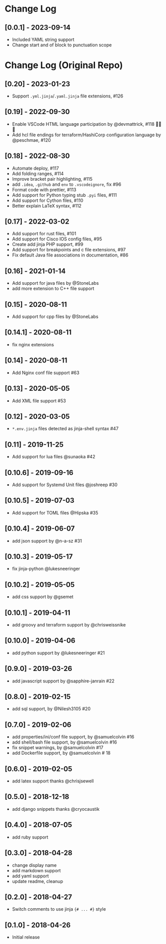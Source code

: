 # Change Log
## [0.0.1] - 2023-09-14
- Included YAML string support
- Change start and of block to punctuation scope

# Change Log (Original Repo)

## [0.20] - 2023-01-23

- Support `.yml.jinja`/`.yaml.jinja` file extensions, #126

## [0.19] - 2022-09-30

- Enable VSCode HTML language participation by @devmattrick, #118 🎉🎉🎉
- Add hcl file endings for terraform/HashiCorp configuration language by @peschmae, #120

## [0.18] - 2022-08-30

- Automate deploy, #117
- Add folding ranges, #114
- Improve bracket pair highlighting, #115
- add `.idea`, `.github` and `env` to `.vscodeignore`, fix #96
- Format code with prettier, #113
- Add support for Python typing stub `.pyi` files, #111
- Add support for Cython files, #110
- Better explain LaTeX syntax, #112

## [0.17] - 2022-03-02

- Add support for rust files, #101
- Add support for Cisco IOS config files, #95
- Create add jinja PHP support, #99
- Add support for breakpoints and c file extensions, #97
- Fix default Java file associations in documentation, #86

## [0.16] - 2021-01-14

- Add support for java files by @StoneLabs
- add more extension to C++ file support

## [0.15] - 2020-08-11

- Add support for cpp files by @StoneLabs

## [0.14.1] - 2020-08-11

- fix nginx extensions

## [0.14] - 2020-08-11

- Add Nginx conf file support #63

## [0.13] - 2020-05-05

- Add XML file support #53

## [0.12] - 2020-03-05

- `*.env.jinja` files detected as jinja-shell syntax #47

## [0.11] - 2019-11-25

- Add support for lua files @sunaoka #42

## [0.10.6] - 2019-09-16

- Add support for Systemd Unit files @joshreep #30

## [0.10.5] - 2019-07-03

- Add support for TOML files @Hipska #35

## [0.10.4] - 2019-06-07

- add json support by @n-a-sz #31

## [0.10.3] - 2019-05-17

- fix jinja-python @lukesneeringer

## [0.10.2] - 2019-05-05

- add css support by @gsemet

## [0.10.1] - 2019-04-11

- add groovy and terraform support by @chrisweissnike

## [0.10.0] - 2019-04-06

- add python support by @lukesneeringer #21

## [0.9.0] - 2019-03-26

- add javascript support by @sapphire-janrain #22

## [0.8.0] - 2019-02-15

- add sql support, by @Nilesh3105 #20

## [0.7.0] - 2019-02-06

- add properties/ini/conf file support, by @samuelcolvin #16
- add shell/bash file support, by @samuelcolvin #16
- fix snippet warnings, by @samuelcolvin #17
- add Dockerfile support, by @samuelcolvin # 18

## [0.6.0] - 2019-02-05

- add latex support thanks @chrisjsewell

## [0.5.0] - 2018-12-18

- add django snippets thanks @cryocaustik

## [0.4.0] - 2018-07-05

- add ruby support

## [0.3.0] - 2018-04-28

- change display name
- add markdown support
- add yaml support
- update readme, cleanup

## [0.2.0] - 2018-04-27

- Switch comments to use jinja `{# ... #}` style

## [0.1.0] - 2018-04-26

- Initial release
